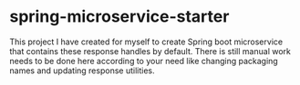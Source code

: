 # spring-microservice-starter
This project I have created for myself to create Spring boot microservice that contains these response handles by default.
There is still manual work needs to be done here according to your need like changing packaging names and updating response utilities.
